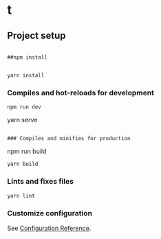 # t

## Project setup
```

##npm install


yarn install
```

### Compiles and hot-reloads for development
```
npm run dev
```
yarn serve
```

### Compiles and minifies for production
```
npm run build
```
yarn build
```

### Lints and fixes files
```
yarn lint
```

### Customize configuration
See [Configuration Reference](https://cli.vuejs.org/config/).
